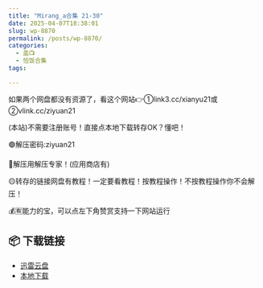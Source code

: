 ```yaml
---
title: "Mirang_a合集 21-30"
date: 2025-04-07T18:38:01
slug: wp-8870
permalink: /posts/wp-8870/
categories:
  - 盖📺
  - 恰饭合集
tags:

---
```


如果两个网盘都没有资源了，看这个网站👉①link3.cc/xianyu21或②vlink.cc/ziyuan21

(本站)不需要注册账号！直接点本地下载转存OK？懂吧！

🟢解压密码:ziyuan21

🔵解压用解压专家！(应用商店有)

🟡转存的链接网盘有教程！一定要看教程！按教程操作！不按教程操作你不会解压！

💰🈶能力的宝，可以点左下角赞赏支持一下网站运行

## 📦 下载链接
- [迅雷云盘](https://blziyuan21.com/pay-download/8870?key=9e3938dc4a&down_id=0)
- [本地下载](https://blziyuan21.com/pay-download/8870?key=9e3938dc4a&down_id=1)

